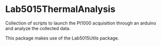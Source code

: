 # Lab5015ThermalAnalysis
Collection of scripts to launch the Pt1000 acquisition through an arduino and analyze the collected data.

This package makes use of the Lab5015Utils package.
